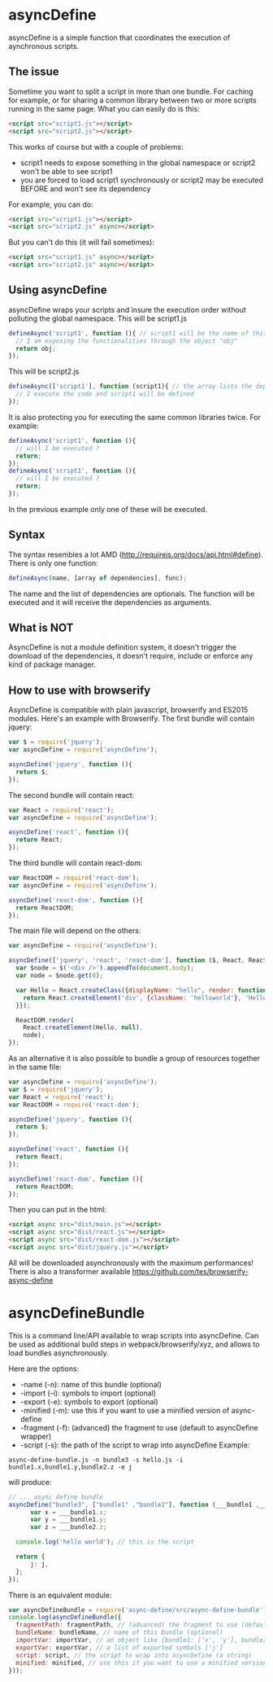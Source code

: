 asyncDefine
===========
asyncDefine is a simple function that coordinates the execution of aynchronous scripts.

The issue
---------
Sometime you want to split a script in more than one bundle. For caching for example, or for sharing a common library between two or more scripts running in the same page.
What you can easily do is this:
```html
<script src="script1.js"></script>
<script src="script2.js"></script>
```
This works of course but with a couple of problems:

* script1 needs to expose something in the global namespace or script2 won't be able to see script1
* you are forced to load script1 synchronously or script2 may be executed BEFORE and won't see its dependency

For example, you can do:
```html
<script src="script1.js"></script>
<script src="script2.js" async></script>
```
But you can't do this (it will fail sometimes):
```html
<script src="script1.js" async></script>
<script src="script2.js" async></script>
```
Using asyncDefine
-----------------
asyncDefine wraps your scripts and insure the execution order without polluting the global namespace.
This will be script1.js
```js
defineAsync('script1', function (){ // script1 will be the name of this bundle
  // I am exposing the functionalities through the object "obj"
  return obj;
});
```
This will be script2.js
```js
defineAsync(['script1'], function (script1){ // the array lists the dependencies
  // I execute the code and script1 will be defined
});
```
It is also protecting you for executing the same common libraries twice. For example:
```js
defineAsync('script1', function (){
  // will I be executed ?
  return;
});
defineAsync('script1', function (){
  // will I be executed ?
  return;
});
```
In the previous example only one of these will be executed.

Syntax
------
The syntax resembles a lot AMD (http://requirejs.org/docs/api.html#define). There is only one function:
```js
defineAsync(name, [array of dependencies], func);
```
The name and the list of dependencies are optionals. The function will be executed and it will receive the dependencies as arguments.

What is NOT
-----------
AsyncDefine is not a module definition system, it doesn't trigger the download of the dependencies, it doesn't require, include or enforce any kind of package manager.

How to use with browserify
--------------------------
AsyncDefine is compatible with plain javascript, browserify and ES2015 modules. Here's an example with Browserify.
The first bundle will contain jquery:
```js
var $ = require('jquery');
var asyncDefine = require('asyncDefine');

asyncDefine('jquery', function (){
  return $;
});
```
The second bundle will contain react:
```js
var React = require('react');
var asyncDefine = require('asyncDefine');

asyncDefine('react', function (){
  return React;
});
```
The third bundle will contain react-dom:
```js
var ReactDOM = require('react-dom');
var asyncDefine = require('asyncDefine');

asyncDefine('react-dom', function (){
  return ReactDOM;
});
```
The main file will depend on the others:
```js
var asyncDefine = require('asyncDefine');

asyncDefine(['jquery', 'react', 'react-dom'], function ($, React, ReactDOM){
  var $node = $('<div />').appendTo(document.body);
  var node = $node.get(0);

  var Hello = React.createClass({displayName: "hello", render: function (){
    return React.createElement('div', {className: 'helloworld'}, 'Hello World!');
  }});

  ReactDOM.render(
    React.createElement(Hello, null),
    node);
});
```
As an alternative it is also possible to bundle a group of resources together in the same file:
```js
var asyncDefine = require('asyncDefine');
var $ = require('jquery');
var React = require('react');
var ReactDOM = require('react-dom');

asyncDefine('jquery', function (){
  return $;
});

asyncDefine('react', function (){
  return React;
});

asyncDefine('react-dom', function (){
  return ReactDOM;
});
```
Then you can put in the html:
```html
<script async src="dist/main.js"></script>
<script async src="dist/react.js"></script>
<script async src="dist/react-dom.js"></script>
<script async src="dist/jquery.js"></script>
```
All will be downloaded asynchronously with the maximum performances!
There is also a transformer available https://github.com/tes/browserify-async-define

asyncDefineBundle
=================
This is a command line/API available to wrap scripts into asyncDefine. Can be used as additional build steps in webpack/browserify/xyz, and allows to load bundles asynchronously.

Here are the options:

* -name (-n): name of this bundle (optional)
* -import (-i): symbols to import (optional)
* -export (-e): symbols to export (optional)
* -minified (-m): use this if you want to use a minified version of async-define
* -fragment (-f): (advanced) the fragment to use (default to asyncDefine wrapper)
* -script (-s): the path of the script to wrap into asyncDefine
Example:
```
async-define-bundle.js -n bundle3 -s hello.js -i bundle1.x,bundle1.y,bundle2.z -e j
```
will produce:
```js
// ... async define bundle
asyncDefine("bundle3", ["bundle1" ,"bundle2"], function (___bundle1 ,___bundle2) {
      var x = ___bundle1.x;
      var y = ___bundle1.y;
      var z = ___bundle2.z;

  console.log('hello world'); // this is the script

  return {
      j: j,
  };
});
```
There is an equivalent module:
```js
var asyncDefineBundle = require('async-define/src/async-define-bundle');
console.log(asyncDefineBundle({
  fragmentPath: fragmentPath, // (advanced) the fragment to use (default to asyncDefine wrapper)
  bundleName: bundleName, // name of this bundle (optional)
  importVar: importVar, // an object like {bundle1: ['x', 'y'], bundle2: ['z']}
  exportVar: exportVar, // a list of exported symbols ['j']
  script: script, // the script to wrap into asyncDefine (a string)
  minified: minified, // use this if you want to use a minified version of async-define
}));
```
